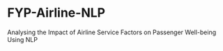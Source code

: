 # FYP-Airline-NLP
Analysing the Impact of Airline Service Factors on Passenger Well-being Using NLP
